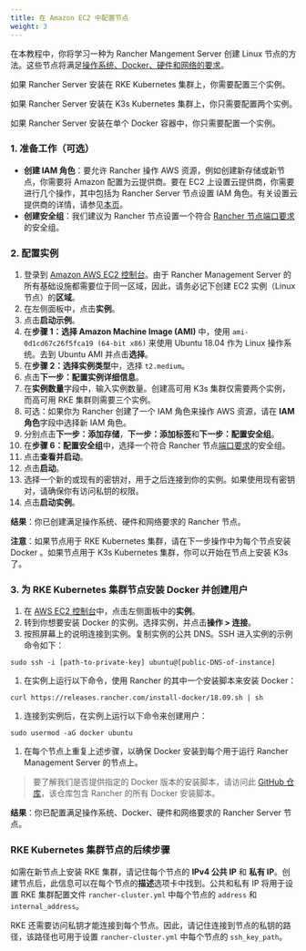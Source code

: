```yaml
---
title: 在 Amazon EC2 中配置节点
weight: 3
---
```


在本教程中，你将学习一种为 Rancher Mangement Server 创建 Linux 节点的方法。这些节点将满足[操作系统、Docker、硬件和网络的要求]({{<baseurl>}}/rancher/v2.6/en/installation/requirements/)。

如果 Rancher Server 安装在 RKE Kubernetes 集群上，你需要配置三个实例。

如果 Rancher Server 安装在 K3s Kubernetes 集群上，你只需要配置两个实例。

如果 Rancher Server 安装在单个 Docker 容器中，你只需要配置一个实例。

### 1. 准备工作（可选）

- **创建 IAM 角色**：要允许 Rancher 操作 AWS 资源，例如创建新存储或新节点，你需要将 Amazon 配置为云提供商。要在 EC2 上设置云提供商，你需要进行几个操作，其中包括为 Rancher Server 节点设置 IAM 角色。有关设置云提供商的详情，请参见[本页]({{<baseurl>}}/rancher/v2.6/en/cluster-provisioning/rke-clusters/cloud-providers/)。
- **创建安全组**：我们建议为 Rancher 节点设置一个符合 [Rancher 节点端口要求]({{<baseurl>}}/rancher/v2.6/en/installation/requirements/#port-requirements)的安全组。

### 2. 配置实例

1. 登录到 [Amazon AWS EC2 控制台](https://console.aws.amazon.com/ec2/)。由于 Rancher Management Server 的所有基础设施都需要位于同一区域，因此，请务必记下创建 EC2 实例（Linux 节点）的**区域**。
1. 在左侧面板中，点击**实例**。
1. 点击**启动示例**。
1. 在**步骤 1：选择 Amazon Machine Image (AMI)** 中，使用 `ami-0d1cd67c26f5fca19 (64-bit x86)` 来使用 Ubuntu 18.04 作为 Linux 操作系统。去到 Ubuntu AMI 并点击**选择**。
1. 在**步骤 2：选择实例类型**中，选择 `t2.medium`。
1. 点击**下一步：配置实例详细信息**。
1. 在**实例数量**字段中，输入实例数量。创建高可用 K3s 集群仅需要两个实例，而高可用 RKE 集群则需要三个实例。
1. 可选：如果你为 Rancher 创建了一个 IAM 角色来操作 AWS 资源，请在 **IAM 角色**字段中选择新 IAM 角色。
1. 分别点击**下一步：添加存储**，**下一步：添加标签**和**下一步：配置安全组**。
1. 在**步骤 6：配置安全组**中，选择一个符合 Rancher 节点[端口要求]({{<baseurl>}}/rancher/v2.6/en/installation/requirements/#port-requirements)的安全组。
1. 点击**查看并启动**。
1. 点击**启动**。
1. 选择一个新的或现有的密钥对，用于之后连接到你的实例。如果使用现有密钥对，请确保你有访问私钥的权限。
1. 点击**启动实例**。


**结果**：你已创建满足操作系统、硬件和网络要求的 Rancher 节点。

**注意**：如果节点用于 RKE Kubernetes 集群，请在下一步操作中为每个节点安装 Docker 。如果节点用于 K3s Kubernetes 集群，你可以开始在节点上安装 K3s 了。

### 3. 为 RKE Kubernetes 集群节点安装 Docker 并创建用户

1. 在 [AWS EC2 控制台](https://console.aws.amazon.com/ec2/)中，点击左侧面板中的**实例**。
1. 转到你想要安装 Docker 的实例。选择实例，并点击**操作 > 连接**。
1. 按照屏幕上的说明连接到实例。复制实例的公共 DNS。SSH 进入实例的示例命令如下：
```
sudo ssh -i [path-to-private-key] ubuntu@[public-DNS-of-instance]
```
1. 在实例上运行以下命令，使用 Rancher 的其中一个安装脚本来安装 Docker：
```
curl https://releases.rancher.com/install-docker/18.09.sh | sh
```
1. 连接到实例后，在实例上运行以下命令来创建用户：
```
sudo usermod -aG docker ubuntu
```
1. 在每个节点上重复上述步骤，以确保 Docker 安装到每个用于运行 Rancher Management Server 的节点上。

> 要了解我们是否提供指定的 Docker 版本的安装脚本，请访问此 [GitHub 仓库](https://github.com/rancher/install-docker)，该仓库包含 Rancher 的所有 Docker 安装脚本。

**结果**：你已配置满足操作系统、Docker、硬件和网络要求的 Rancher Server 节点。

### RKE Kubernetes 集群节点的后续步骤

如需在新节点上安装 RKE 集群，请记住每个节点的 **IPv4 公共 IP** 和 **私有 IP**。创建节点后，此信息可以在每个节点的**描述**选项卡中找到。公共和私有 IP 将用于设置 RKE 集群配置文件 `rancher-cluster.yml` 中每个节点的 `address` 和 `internal_address`。

RKE 还需要访问私钥才能连接到每个节点。因此，请记住连接到节点的私钥的路径，该路径也可用于设置 `rancher-cluster.yml` 中每个节点的 `ssh_key_path`。
